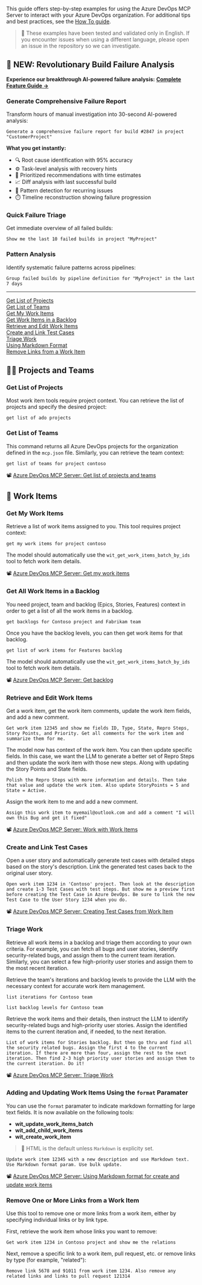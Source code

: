 This guide offers step-by-step examples for using the Azure DevOps MCP Server to interact with your Azure DevOps organization. For additional tips and best practices, see the [How To guide](./HOWTO.md).

> 📝 These examples have been tested and validated only in English. If you encounter issues when using a different language, please open an issue in the repository so we can investigate.

## 🚨 **NEW: Revolutionary Build Failure Analysis**

**Experience our breakthrough AI-powered failure analysis:** **[Complete Feature Guide →](BUILD-FAILURE-REPORT-GENERATOR.md)**

### Generate Comprehensive Failure Report

Transform hours of manual investigation into 30-second AI-powered analysis:

```plaintext
Generate a comprehensive failure report for build #2847 in project "CustomerProject"
```

**What you get instantly:**
- 🔍 Root cause identification with 95% accuracy
- ⚙️ Task-level analysis with recovery hints
- 🧠 Prioritized recommendations with time estimates
- 📈 Diff analysis with last successful build
- 🔄 Pattern detection for recurring issues
- ⏱️ Timeline reconstruction showing failure progression

### Quick Failure Triage

Get immediate overview of all failed builds:

```plaintext
Show me the last 10 failed builds in project "MyProject"
```

### Pattern Analysis

Identify systematic failure patterns across pipelines:

```plaintext
Group failed builds by pipeline definition for "MyProject" in the last 7 days
```

---

[Get List of Projects](#get-list-of-projects)<br/>
[Get List of Teams](#get-list-of-teams)<br/>
[Get My Work Items](#get-my-work-items)<br/>
[Get Work Items in a Backlog](#get-all-work-items-in-a-backlog)<br/>
[Retrieve and Edit Work Items](#retrieve-and-edit-work-items)<br/>
[Create and Link Test Cases](#create-and-link-test-cases)<br/>
[Triage Work](#triage-work)<br/>
[Using Markdown Format](#adding-and-updating-work-items-using-the-format-paramater)<br/>
[Remove Links from a Work Item](#remove-one-or-more-links-from-a-work-item)

## 🙋‍♂️ Projects and Teams

### Get List of Projects

Most work item tools require project context. You can retrieve the list of projects and specify the desired project:

```plaintext
get list of ado projects
```

### Get List of Teams

This command returns all Azure DevOps projects for the organization defined in the `mcp.json` file. Similarly, you can retrieve the team context:

```plaintext
get list of teams for project contoso
```

📽️ [Azure DevOps MCP Server: Get list of projects and teams](https://youtu.be/x579E4_jNtY)

## 📅 Work Items

### Get My Work Items

Retrieve a list of work items assigned to you. This tool requires project context:

```plaintext
get my work items for project contoso
```

The model should automatically use the `wit_get_work_items_batch_by_ids` tool to fetch work item details.

📽️ [Azure DevOps MCP Server: Get my work items](https://youtu.be/y_ri8n7mBlg)

### Get All Work Items in a Backlog

You need project, team and backlog (Epics, Stories, Features) context in order to get a list of all the work items in a backlog.

```plaintext
get backlogs for Contoso project and Fabrikam team
```

Once you have the backlog levels, you can then get work items for that backlog.

```plaintext
get list of work items for Features backlog
```

The model should automatically use the `wit_get_work_items_batch_by_ids` tool to fetch work item details.

📽️ [Azure DevOps MCP Server: Get backlog](https://youtu.be/LouuyoscNrI)

### Retrieve and Edit Work Items

Get a work item, get the work item comments, update the work item fields, and add a new comment.

```plaintext
Get work item 12345 and show me fields ID, Type, State, Repro Steps, Story Points, and Priority. Get all comments for the work item and summarize them for me.
```

The model now has context of the work item. You can then update specific fields. In this case, we want the LLM to generate a better set of Repro Steps and then update the work item with those new steps. Along with updating the Story Points and State fields.

```plaintext
Polish the Repro Steps with more information and details. Then take that value and update the work item. Also update StoryPoints = 5 and State = Active.
```

Assign the work item to me and add a new comment.

```plaintext
Assign this work item to myemail@outlook.com and add a comment "I will own this Bug and get it fixed"
```

📽️ [Azure DevOps MCP Server: Work with Work Items](https://youtu.be/tT7wqSIPKdA)

### Create and Link Test Cases

Open a user story and automatically generate test cases with detailed steps based on the story's description. Link the generated test cases back to the original user story.

```plaintext
Open work item 1234 in 'Contoso' project. Then look at the description and create 1-3 Test Cases with test steps. But show me a preview first before creating the Test Case in Azure DevOps. Be sure to link the new Test Case to the User Story 1234 when you do.
```

📽️ [Azure DevOps MCP Server: Creating Test Cases from Work Item](https://youtu.be/G7fnYjlSh_w)

### Triage Work

Retrieve all work items in a backlog and triage them according to your own criteria. For example, you can fetch all bugs and user stories, identify security-related bugs, and assign them to the current team iteration. Similarly, you can select a few high-priority user stories and assign them to the most recent iteration.

Retrieve the team's iterations and backlog levels to provide the LLM with the necessary context for accurate work item management.

```plaintext
list iterations for Contoso team
```

```plaintext
list backlog levels for Contoso team
```

Retrieve the work items and their details, then instruct the LLM to identify security-related bugs and high-priority user stories. Assign the identified items to the current iteration and, if needed, to the next iteration.

```plaintext
List of work items for Stories backlog. But then go thru and find all the security related bugs. Assign the first 4 to the current iteration. If there are more than four, assign the rest to the next iteration. Then find 2-3 high priority user stories and assign them to the current iteration. Do it!
```

📽️ [Azure DevOps MCP Server: Triage Work](https://youtu.be/gCI_pPS76C8)

### Adding and Updating Work Items Using the `format` Paramater

You can use the `format` paramater to indicate markdown formatting for large text fields. It is now available on the following tools:

- **wit_update_work_items_batch**
- **wit_add_child_work_items**
- **wit_create_work_item**

> 🚩 HTML is the default unless `Markdown` is explicity set.

```plaintext
Update work item 12345 with a new description and use Markdown text. Use Markdown format param. Use bulk update.
```

📽️ [Azure DevOps MCP Server: Using Markdown format for create and update work items](https://youtu.be/OD4c2m7Fj9U)

### Remove One or More Links from a Work Item

Use this tool to remove one or more links from a work item, either by specifying individual links or by link type.

First, retrieve the work item whose links you want to remove:

```plaintext
Get work item 1234 in Contoso project and show me the relations
```

Next, remove a specific link to a work item, pull request, etc. or remove links by type (for example, "related"):

```plaintext
Remove link 5678 and 91011 from work item 1234. Also remove any related links and links to pull request 121314
```

